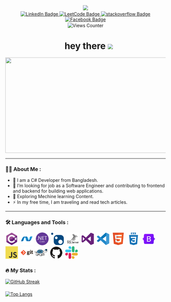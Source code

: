 <div id="header" align="center">
  <img src="https://miro.medium.com/max/1360/1*zVnWJtyGOX_kUIDm6ccCfQ.gif" width="100"/>
</div>
<div id="badges" align="center">
  <a href="https://www.linkedin.com/in/tufayel-ahmed-01a34a248/">
      <img src="https://img.shields.io/badge/LinkedIn-blue?style=for-the-badge&logo=linkedin&logoColor=white" alt="LinkedIn Badge"/>
  </a>
  <a href="https://leetcode.com/Tufayel-Ahmed/">
    <img src="https://img.shields.io/badge/LeetCode-FFA400?logo=leetcode&logoColor=white&style=for-the-badge" alt="LeetCode Badge"/>
  </a>
  <a href="https://stackoverflow.com/users/19763297/tufayel-ahmed">
    <img src="https://img.shields.io/badge/stackoverflow-F48225?logo=stackoverflow&logoColor=white&style=for-the-badge" alt="stackoverflow Badge"/>
  </a>
  <a href="https://www.facebook.com/TufayelAhmed13/">
    <img src="https://img.shields.io/badge/Facebook-blue?logo=facebook&logoColor=white&style=for-the-badge" alt="Facebook Badge"/>
  </a> 
</div>
<div align="center">
  <img src="https://komarev.com/ghpvc/?username=Tufayel-Ahmed&style=flat-square&color=blue" alt="Views Counter" align="center" width="150px" height="27.5px"/>
</div>
<h1 align="center">&nbsp;&nbsp;&nbsp;hey there <img src="https://media.giphy.com/media/hvRJCLFzcasrR4ia7z/giphy.gif" width="30px"/></h1>
<div align="center">
  <img src="https://media3.giphy.com/media/qgQUggAC3Pfv687qPC/giphy.gif?cid=ecf05e47ktsgz5kp9m40zir8w46h4qz1efq71jmb4puq6d3o&rid=giphy.gif&ct=g" width="600" height="300"/>
</div>

---

### :woman_technologist: About Me :
- :wave: I am a C# Developer from Bangladesh.
- :telescope: I’m looking for job as a Software Engineer and contributing to frontend and backend for building web applications.
- :seedling: Exploring Mechine learning Content.
- :zap: In my free time, I am traveling and read tech articles.
---

### :hammer_and_wrench: Languages and Tools :
<div>
  <img src="https://github.com/devicons/devicon/blob/master/icons/csharp/csharp-original.svg" title="C#" alt="C#" width="40" height="40"/>&nbsp;
  <img src="https://github.com/devicons/devicon/blob/master/icons/dot-net/dot-net-original.svg" title="Dot Net" alt="Dot Net" width="40" height="40"/>&nbsp;
  <img src="https://github.com/devicons/devicon/blob/master/icons/dotnetcore/dotnetcore-original.svg" title="Dot Net Core" alt="Dot Net Core" width="40" height="40"/>&nbsp;
  <img src="https://github.com/devicons/devicon/blob/master/icons/nuget/nuget-original.svg" title="Nuget" alt="Nuget" width="40" height="40"/>&nbsp;
  <img src="https://github.com/devicons/devicon/blob/master/icons/microsoftsqlserver/microsoftsqlserver-plain-wordmark.svg" title="MSSQLS" alt="MSSQLS" width="40" height="40"/>&nbsp;
  <img src="https://github.com/devicons/devicon/blob/master/icons/visualstudio/visualstudio-plain.svg" title="Visual Studio" alt="Visual Studio" width="40" height="40"/>&nbsp;
  <img src="https://github.com/devicons/devicon/blob/master/icons/vscode/vscode-original.svg" title="VSCode" alt="VSCode" width="40" height="40"/>&nbsp;
  <img src="https://github.com/devicons/devicon/blob/master/icons/html5/html5-original.svg" title="HTML5" alt="HTML" width="40" height="40"/>&nbsp;
  <img src="https://github.com/devicons/devicon/blob/master/icons/css3/css3-plain-wordmark.svg"  title="CSS3" alt="CSS" width="40" height="40"/>&nbsp;
  <img src="https://github.com/devicons/devicon/blob/master/icons/bootstrap/bootstrap-original.svg" title="Bootstrap" alt="Bootstrap" width="40" height="40"/>&nbsp;
  <img src="https://github.com/devicons/devicon/blob/master/icons/javascript/javascript-original.svg" title="JavaScript" alt="JavaScript" width="40" height="40"/>&nbsp;
  <img src="https://github.com/devicons/devicon/blob/master/icons/git/git-original-wordmark.svg" title="Git" **alt="Git" width="40" height="40"/>
  <img src="https://github.com/devicons/devicon/blob/master/icons/tortoisegit/tortoisegit-original.svg" title="Tortoisegit" alt="Tortoisegit" width="40" height="40"/>&nbsp;
  <img src="https://github.com/devicons/devicon/blob/master/icons/github/github-original.svg" title="Github" alt="Github" width="40" height="40"/>&nbsp;
  <img src="https://github.com/devicons/devicon/blob/master/icons/slack/slack-original.svg" title="Slack" alt="Slack" width="40" height="40"/>&nbsp;
</div>


### :fire: My Stats :
[![GitHub Streak](http://github-readme-streak-stats.herokuapp.com?user=Tufayel-Ahmed&theme=github-dark)](https://git.io/streak-stats)

###
[![Top Langs](https://github-readme-stats.vercel.app/api/top-langs/?username=Tufayel-Ahmed&layout=compact&theme=vision-friendly-dark)](https://github.com/anuraghazra/github-readme-stats)
